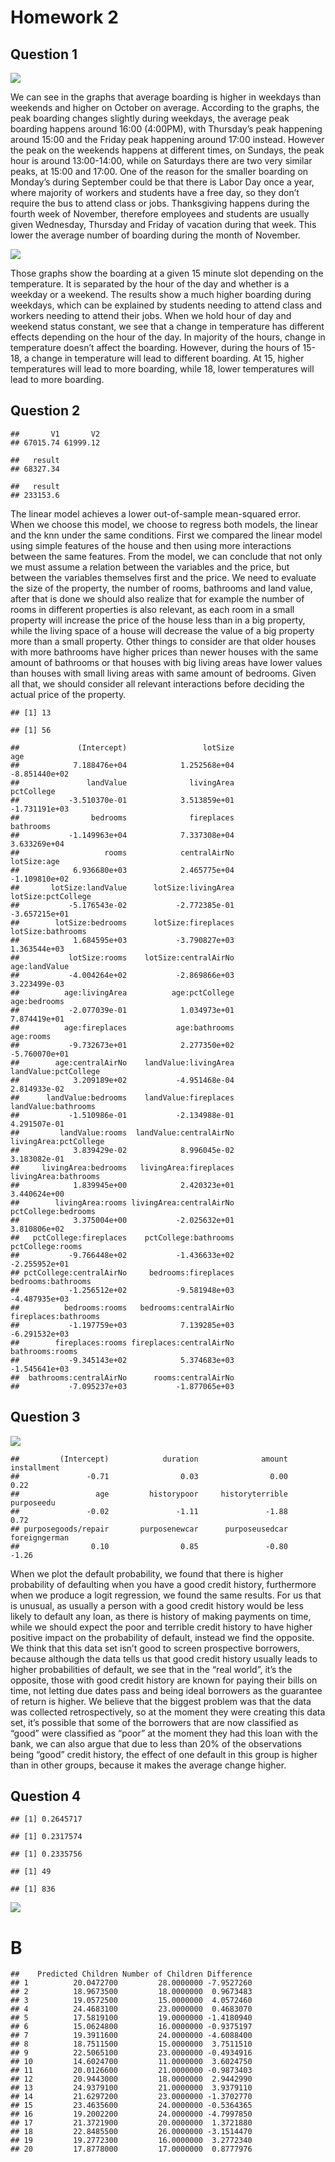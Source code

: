# Homework 2

## Question 1

![](Homework-2_files/figure-markdown_strict/unnamed-chunk-4-1.png)

We can see in the graphs that average boarding is higher in weekdays
than weekends and higher on October on average. According to the graphs,
the peak boarding changes slightly during weekdays, the average peak
boarding happens around 16:00 (4:00PM), with Thursday’s peak happening
around 15:00 and the Friday peak happening around 17:00 instead. However
the peak on the weekends happens at different times, on Sundays, the
peak hour is around 13:00-14:00, while on Saturdays there are two very
similar peaks, at 15:00 and 17:00. One of the reason for the smaller
boarding on Monday’s during September could be that there is Labor Day
once a year, where majority of workers and students have a free day, so
they don’t require the bus to attend class or jobs. Thanksgiving happens
during the fourth week of November, therefore employees and students are
usually given Wednesday, Thursday and Friday of vacation during that
week. This lower the average number of boarding during the month of
November.

![](Homework-2_files/figure-markdown_strict/unnamed-chunk-5-1.png)

Those graphs show the boarding at a given 15 minute slot depending on
the temperature. It is separated by the hour of the day and whether is a
weekday or a weekend. The results show a much higher boarding during
weekdays, which can be explained by students needing to attend class and
workers needing to attend their jobs. When we hold hour of day and
weekend status constant, we see that a change in temperature has
different effects depending on the hour of the day. In majority of the
hours, change in temperature doesn’t affect the boarding. However,
during the hours of 15-18, a change in temperature will lead to
different boarding. At 15, higher temperatures will lead to more
boarding, while 18, lower temperatures will lead to more boarding.

## Question 2

    ##       V1       V2 
    ## 67015.74 61999.12

    ##   result 
    ## 68327.34

    ##   result 
    ## 233153.6

The linear model achieves a lower out-of-sample mean-squared error. When
we choose this model, we choose to regress both models, the linear and
the knn under the same conditions. First we compared the linear model
using simple features of the house and then using more interactions
between the same features. From the model, we can conclude that not only
we must assume a relation between the variables and the price, but
between the variables themselves first and the price. We need to
evaluate the size of the property, the number of rooms, bathrooms and
land value, after that is done we should also realize that for example
the number of rooms in different properties is also relevant, as each
room in a small property will increase the price of the house less than
in a big property, while the living space of a house will decrease the
value of a big property more than a small property. Other things to
consider are that older houses with more bathrooms have higher prices
than newer houses with the same amount of bathrooms or that houses with
big living areas have lower values than houses with small living areas
with same amount of bedrooms. Given all that, we should consider all
relevant interactions before deciding the actual price of the property.

    ## [1] 13

    ## [1] 56

    ##             (Intercept)                 lotSize                     age 
    ##            7.188476e+04            1.252568e+04           -8.851440e+02 
    ##               landValue              livingArea              pctCollege 
    ##           -3.510370e-01            3.513859e+01           -1.731191e+03 
    ##                bedrooms              fireplaces               bathrooms 
    ##           -1.149963e+04            7.337308e+04            3.633269e+04 
    ##                   rooms            centralAirNo             lotSize:age 
    ##            6.936680e+03            2.465775e+04           -1.109810e+02 
    ##       lotSize:landValue      lotSize:livingArea      lotSize:pctCollege 
    ##           -5.176543e-02           -2.772385e-01           -3.657215e+01 
    ##        lotSize:bedrooms      lotSize:fireplaces       lotSize:bathrooms 
    ##            1.684595e+03           -3.790827e+03            1.363544e+03 
    ##           lotSize:rooms    lotSize:centralAirNo           age:landValue 
    ##           -4.004264e+02           -2.869866e+03            3.223499e-03 
    ##          age:livingArea          age:pctCollege            age:bedrooms 
    ##           -2.077039e-01            1.034973e+01            7.874419e+01 
    ##          age:fireplaces           age:bathrooms               age:rooms 
    ##           -9.732673e+01            2.277350e+02           -5.760070e+01 
    ##        age:centralAirNo    landValue:livingArea    landValue:pctCollege 
    ##            3.209189e+02           -4.951468e-04            2.814933e-02 
    ##      landValue:bedrooms    landValue:fireplaces     landValue:bathrooms 
    ##           -1.510986e-01           -2.134988e-01            4.291507e-01 
    ##         landValue:rooms  landValue:centralAirNo   livingArea:pctCollege 
    ##            3.839429e-02            8.996045e-02            3.183082e-01 
    ##     livingArea:bedrooms   livingArea:fireplaces    livingArea:bathrooms 
    ##            1.839945e+00            2.420323e+01            3.440624e+00 
    ##        livingArea:rooms livingArea:centralAirNo     pctCollege:bedrooms 
    ##            3.375004e+00           -2.025632e+01            3.810806e+02 
    ##   pctCollege:fireplaces    pctCollege:bathrooms        pctCollege:rooms 
    ##           -9.766448e+02           -1.436633e+02           -2.255952e+01 
    ## pctCollege:centralAirNo     bedrooms:fireplaces      bedrooms:bathrooms 
    ##           -1.256512e+02           -9.581948e+03           -4.487935e+03 
    ##          bedrooms:rooms   bedrooms:centralAirNo    fireplaces:bathrooms 
    ##           -1.197759e+03            7.139285e+03           -6.291532e+03 
    ##        fireplaces:rooms fireplaces:centralAirNo         bathrooms:rooms 
    ##           -9.345143e+02            5.374683e+03           -1.545641e+03 
    ##  bathrooms:centralAirNo      rooms:centralAirNo 
    ##           -7.095237e+03           -1.877065e+03

## Question 3

![](Homework-2_files/figure-markdown_strict/unnamed-chunk-17-1.png)

    ##         (Intercept)            duration              amount         installment 
    ##               -0.71                0.03                0.00                0.22 
    ##                 age         historypoor     historyterrible          purposeedu 
    ##               -0.02               -1.11               -1.88                0.72 
    ## purposegoods/repair       purposenewcar      purposeusedcar       foreigngerman 
    ##                0.10                0.85               -0.80               -1.26

When we plot the default probability, we found that there is higher
probability of defaulting when you have a good credit history,
furthermore when we produce a logit regression, we found the same
results. For us that is unusual, as usually a person with a good credit
history would be less likely to default any loan, as there is history of
making payments on time, while we should expect the poor and terrible
credit history to have higher positive impact on the probability of
default, instead we find the opposite. We think that this data set isn’t
good to screen prospective borrowers, because although the data tells us
that good credit history usually leads to higher probabilities of
default, we see that in the “real world”, it’s the opposite, those with
good credit history are known for paying their bills on time, not
letting due dates pass and being ideal borrowers as the guarantee of
return is higher. We believe that the biggest problem was that the data
was collected retrospectively, so at the moment they were creating this
data set, it’s possible that some of the borrowers that are now
classified as “good” were classified as “poor” at the moment they had
this loan with the bank, we can also argue that due to less than 20% of
the observations being “good” credit history, the effect of one default
in this group is higher than in other groups, because it makes the
average change higher.

## Question 4

    ## [1] 0.2645717

    ## [1] 0.2317574

    ## [1] 0.2335756

    ## [1] 49

    ## [1] 836

![](Homework-2_files/figure-markdown_strict/unnamed-chunk-24-1.png)

# B

    ##    Predicted Children Number of Children Difference
    ## 1          20.0472700         28.0000000 -7.9527260
    ## 2          18.9673500         18.0000000  0.9673483
    ## 3          19.0572500         15.0000000  4.0572460
    ## 4          24.4683100         23.0000000  0.4683070
    ## 5          17.5819100         19.0000000 -1.4180940
    ## 6          15.0624800         16.0000000 -0.9375197
    ## 7          19.3911600         24.0000000 -4.6088400
    ## 8          18.7511500         15.0000000  3.7511510
    ## 9          22.5065100         23.0000000 -0.4934916
    ## 10         14.6024700         11.0000000  3.6024750
    ## 11         20.0126600         21.0000000 -0.9873403
    ## 12         20.9443000         18.0000000  2.9442990
    ## 13         24.9379100         21.0000000  3.9379110
    ## 14         21.6297200         23.0000000 -1.3702770
    ## 15         23.4635600         24.0000000 -0.5364365
    ## 16         19.2002200         24.0000000 -4.7997850
    ## 17         21.3721900         20.0000000  1.3721880
    ## 18         22.8485500         26.0000000 -3.1514470
    ## 19         19.2772300         16.0000000  3.2772340
    ## 20         17.8778000         17.0000000  0.8777976
